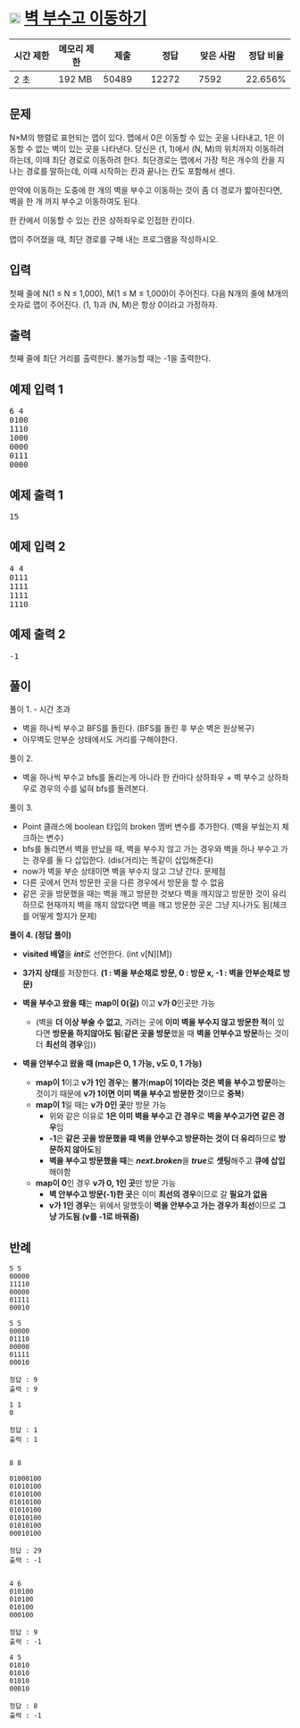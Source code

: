 # <img src="https://d2gd6pc034wcta.cloudfront.net/tier/12.svg" class="solvedac-tier" style="user-select: auto;" width = "20px"> [벽 부수고 이동하기](https://www.acmicpc.net/problem/2206)

<div class="col-md-12" style="user-select: auto;">
			<div class="table-responsive" style="user-select: auto;">
				<table class="table" id="problem-info" style="user-select: auto;">
				<thead style="user-select: auto;">
				<tr style="user-select: auto;">
									<th style="width: 16%; user-select: auto;">시간 제한</th>
					<th style="width: 16%; user-select: auto;">메모리 제한</th>
					<th style="width: 17%; user-select: auto;">제출</th>
					<th style="width: 17%; user-select: auto;">정답</th>
					<th style="width: 17%; user-select: auto;">맞은 사람</th>
					<th style="width: 17%; user-select: auto;">정답 비율</th>
								</tr>
				</thead>
				<tbody style="user-select: auto;">
				<tr style="user-select: auto;">
				<td style="user-select: auto;">2 초</td>
				<td style="user-select: auto;">192 MB</td>
									<td style="user-select: auto;">50489</td>
					<td style="user-select: auto;">12272</td>
					<td style="user-select: auto;">7592</td>
					<td style="user-select: auto;">22.656%</td>
								</tr>
				</tbody>
				</table>
			</div>
</div>

## 문제
N×M의 행렬로 표현되는 맵이 있다. 맵에서 0은 이동할 수 있는 곳을 나타내고, 1은 이동할 수 없는 벽이 있는 곳을 나타낸다. 당신은 (1, 1)에서 (N, M)의 위치까지 이동하려 하는데, 이때 최단 경로로 이동하려 한다. 최단경로는 맵에서 가장 적은 개수의 칸을 지나는 경로를 말하는데, 이때 시작하는 칸과 끝나는 칸도 포함해서 센다.

만약에 이동하는 도중에 한 개의 벽을 부수고 이동하는 것이 좀 더 경로가 짧아진다면, 벽을 한 개 까지 부수고 이동하여도 된다.

한 칸에서 이동할 수 있는 칸은 상하좌우로 인접한 칸이다.

맵이 주어졌을 때, 최단 경로를 구해 내는 프로그램을 작성하시오.

## 입력
첫째 줄에 N(1 ≤ N ≤ 1,000), M(1 ≤ M ≤ 1,000)이 주어진다. 다음 N개의 줄에 M개의 숫자로 맵이 주어진다. (1, 1)과 (N, M)은 항상 0이라고 가정하자.

## 출력
첫째 줄에 최단 거리를 출력한다. 불가능할 때는 -1을 출력한다.

<div class="col-md-12" style="user-select: auto;">
				<div class="row" style="user-select: auto;">
					<div class="col-md-6" style="user-select: auto;">
						<section id="sampleinput1" style="user-select: auto;">
						<div class="headline" style="user-select: auto;">
						<h2 style="user-select: auto;">예제 입력 1
						</h2>
						</div>
						<pre class="sampledata" id="sample-input-1" style="user-select: auto;">6 4
0100
1110
1000
0000
0111
0000
</pre>
						</section>
					</div>
					<div class="col-md-6" style="user-select: auto;">
						<section id="sampleoutput1" style="user-select: auto;">
						<div class="headline" style="user-select: auto;">
						<h2 style="user-select: auto;">예제 출력 1
						</h2>
						</div>
						<pre class="sampledata" id="sample-output-1" style="user-select: auto;">15</pre>
						</section>
					</div>
									</div>
</div>

<div class="col-md-12" style="user-select: auto;">
				<div class="row" style="user-select: auto;">
					<div class="col-md-6" style="user-select: auto;">
						<section id="sampleinput2" style="user-select: auto;">
						<div class="headline" style="user-select: auto;">
						<h2 style="user-select: auto;">예제 입력 2
						</h2>
						</div>
						<pre class="sampledata" id="sample-input-2" style="user-select: auto;">4 4
0111
1111
1111
1110
</pre>
						</section>
					</div>
					<div class="col-md-6" style="user-select: auto;">
						<section id="sampleoutput2" style="user-select: auto;">
						<div class="headline" style="user-select: auto;">
						<h2 style="user-select: auto;">예제 출력 2
						</h2>
						</div>
						<pre class="sampledata" id="sample-output-2" style="user-select: auto;">-1
</pre>
						</section>
					</div>
									</div>
</div>


## 풀이
풀이 1. - 시간 초과
 - 벽을 하나씩 부수고 BFS를 돌린다. (BFS를 돌린 후 부순 벽은 원상복구)
 - 아무벽도 안부순 상태에서도 거리를 구해야한다.

풀이 2.
 - 벽을 하나씩 부수고 bfs를 돌리는게 아니라 한 칸마다 상하좌우 + 벽 부수고 상하좌우로 경우의 수를 넓혀 bfs를 돌려본다.

풀이 3.
 - Point 클래스에 boolean 타입의 broken 멤버 변수를 추가한다. (벽을 부쉈는지 체크하는 변수)
 - bfs를 돌리면서 벽을 만났을 때, 벽을 부수지 않고 가는 경우와 벽을 하나 부수고 가는 경우를 둘 다 삽입한다. (dis(거리)는 똑같이 삽입해준다)
 - now가 벽을 부순 상태이면 벽을 부수지 않고 그냥 간다.
문제점
 - 다른 곳에서 먼저 방문한 곳을 다른 경우에서 방문을 할 수 없음
 - 같은 곳을 방문했을 때는 벽을 깨고 방문한 것보다 벽을 깨지않고 방문한 것이 유리하므로 현재까지 벽을 깨지 않았다면 벽을 깨고 방문한 곳은 그냥 지나가도 됨(체크를 어떻게 할지가 문제)
  
**풀이 4. (정답 풀이)**
 - **visited 배열**을 ***int***로 선언한다. (int v[N][M])
 - **3가지 상태**를 저장한다. **(1 : 벽을 부순채로 방문, 0 : 방문 x, -1 : 벽을 안부순채로 방문)**
 - **벽을 부수고 왔을 때**는 **map이 0(길)** 이고 **v가 0**인곳만 가능
 	- (벽을 **더 이상 부술 수 없고**, 가려는 곳에 **이미 벽을 부수지 않고 방문한 적**이 있다면 **방문을 하지않아도 됨**(**같은 곳을 방문**했을 때 **벽을 안부수고 방문**하는 것이 더 **최선의 경우**임))
  
 - **벽을 안부수고 왔을 때 (map은 0, 1 가능, v도 0, 1 가능)**
 	- **map이 1**이고 **v가 1인 경우**는 **불가**(**map이 1이라는 것은 벽을 부수고 방문**하는 것이기 때문에 **v가 1이면 이미 벽을 부수고 방문한 것**이므로 **중복**)
 	- **map이 1**일 때는 **v가 0인 곳**만 방문 가능
  		- 위와 같은 이유로 **1은 이미 벽을 부수고 간 경우**로 **벽을 부수고가면 같은 경우**임
   		- **-1**은 **같은 곳을 방문했을 때 벽을 안부수고 방문하는 것이 더 유리**하므로 **방문하지 않아도**됨
   		- **벽을 부수고 방문했을 때**는 ***next.broken***을 ***true***로 **셋팅**해주고 **큐에 삽입**해야함
   	- **map이 0**인 경우 **v가 0, 1인 곳**만 방문 가능
		- **벽 안부수고 방문(-1)한 곳**은 이미 **최선의 경우**이므로 갈 **필요가 없음**
		- **v가 1인 경우**는 위에서 말했듯이 **벽을 안부수고 가는 경우가 최선**이므로 **그냥 가도됨**.**(v를 -1로 바꿔줌)**
		
## 반례
```
5 5
00000
11110
00000
01111
00010

5 5
00000
01110
00000
01111
00010

정답 : 9
출력 : 9

1 1
0

정답 : 1
출력 : 1


8 8

01000100
01010100
01010100
01010100
01010100
01010100
01010100
00010100

정답 : 29
출력 : -1


4 6
010100
010100
010100
000100

정답 : 9
출력 : -1

4 5
01010
01010
01010
00010

정답 : 8
출력 : -1

```
